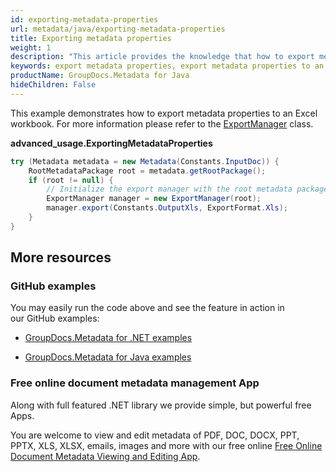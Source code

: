 ```yaml
---
id: exporting-metadata-properties
url: metadata/java/exporting-metadata-properties
title: Exporting metadata properties
weight: 1
description: "This article provides the knowledge that how to export metadata properties to an Excel workbook in Java"
keywords: export metadata properties, export metadata properties to an Excel workbook  
productName: GroupDocs.Metadata for Java
hideChildren: False
---
```

This example demonstrates how to export metadata properties to an Excel workbook. For more information please refer to the [ExportManager](https://reference.groupdocs.com/metadata/java/com.groupdocs.metadata.export/ExportManager) class.

**advanced\_usage.ExportingMetadataProperties**

```csharp
try (Metadata metadata = new Metadata(Constants.InputDoc)) {
	RootMetadataPackage root = metadata.getRootPackage();
	if (root != null) {
		// Initialize the export manager with the root metadata package to export the whole metadata tree
		ExportManager manager = new ExportManager(root);
		manager.export(Constants.OutputXls, ExportFormat.Xls);
	}
} 
```

## More resources

### GitHub examples

You may easily run the code above and see the feature in action in our GitHub examples:

*   [GroupDocs.Metadata for .NET examples](https://github.com/groupdocs-metadata/GroupDocs.Metadata-for-.NET)
    
*   [GroupDocs.Metadata for Java examples](https://github.com/groupdocs-metadata/GroupDocs.Metadata-for-Java)
    

### Free online document metadata management App

Along with full featured .NET library we provide simple, but powerful free Apps.

You are welcome to view and edit metadata of PDF, DOC, DOCX, PPT, PPTX, XLS, XLSX, emails, images and more with our free online [Free Online Document Metadata Viewing and Editing App](https://products.groupdocs.app/metadata).
